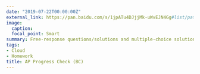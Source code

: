 ```yaml
---
date: "2019-07-22T00:00:00Z"
external_link: https://pan.baidu.com/s/1jpATu4DJjjMk-uWvEJN4Gg#list/path=%2FAP_Calculus_Docs%2FProgress_Check_BC
image:
  caption: 
  focal_point: Smart
summary: Free-response questions/solutions and multiple-choice solutions <br><br> To access and submit answers to the progress check multiple-choice questions, log onto https://myap.collegeboard.org and go to AP Classroom.
tags: 
- Cloud
- Homework
title: AP Progress Check (BC)
---
```


